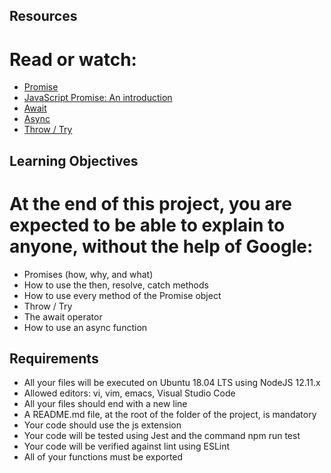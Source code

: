  ## Resources
 # Read or watch:

 * [Promise](https://intranet.alxswe.com/rltoken/j_0FTFbkTg42JMcAbNPOVQ)
 * [JavaScript Promise: An introduction](https://intranet.alxswe.com/rltoken/2Q2LzNFokcUwpA2u3FKG6Q)
 * [Await](https://intranet.alxswe.com/rltoken/UXb3S2PMBe-SLJ55isMcow)
 * [Async](https://intranet.alxswe.com/rltoken/_K0C7pgEjwaIzU9RpwCb8g)
 * [Throw / Try](https://intranet.alxswe.com/rltoken/UTjDgvKk5l892Xslh0vqcQ)

 ## Learning Objectives
 # At the end of this project, you are expected to be able to explain to anyone, without the help of Google:

  * Promises (how, why, and what)
  * How to use the then, resolve, catch methods
  * How to use every method of the Promise object
  * Throw / Try
  * The await operator
  * How to use an async function

 ## Requirements
  * All your files will be executed on Ubuntu 18.04 LTS using NodeJS 12.11.x
  * Allowed editors: vi, vim, emacs, Visual Studio Code
  * All your files should end with a new line
  * A README.md file, at the root of the folder of the project, is mandatory
  * Your code should use the js extension
  * Your code will be tested using Jest and the command npm run test
  * Your code will be verified against lint using ESLint
  * All of your functions must be exported